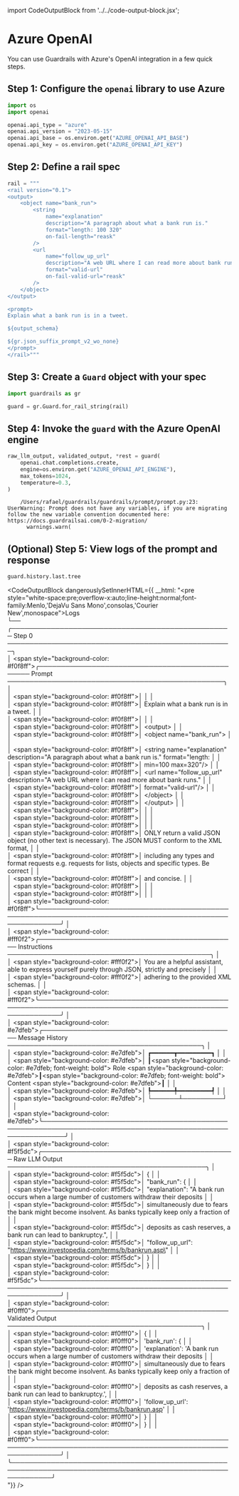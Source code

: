 import CodeOutputBlock from '../../code-output-block.jsx';

# Azure OpenAI

You can use Guardrails with Azure's OpenAI integration in a few quick steps.

<!-- WARNING: THIS FILE WAS AUTOGENERATED! DO NOT EDIT! Instead, edit the notebook w/the location & name as this file. -->

## Step 1: Configure the `openai` library to use Azure


```python
import os
import openai

openai.api_type = "azure"
openai.api_version = "2023-05-15"
openai.api_base = os.environ.get("AZURE_OPENAI_API_BASE")
openai.api_key = os.environ.get("AZURE_OPENAI_API_KEY")
```

## Step 2: Define a rail spec


```python
rail = """
<rail version="0.1">
<output>
    <object name="bank_run">
        <string
            name="explanation"
            description="A paragraph about what a bank run is."
            format="length: 100 320"
            on-fail-length="reask"
        />
        <url
            name="follow_up_url"
            description="A web URL where I can read more about bank runs."
            format="valid-url"
            on-fail-valid-url="reask"
        />
    </object>
</output>

<prompt>
Explain what a bank run is in a tweet.

${output_schema}

${gr.json_suffix_prompt_v2_wo_none}
</prompt>
</rail>"""
```

## Step 3: Create a `Guard` object with your spec


```python
import guardrails as gr

guard = gr.Guard.for_rail_string(rail)
```

## Step 4: Invoke the `guard` with the Azure OpenAI engine


```python
raw_llm_output, validated_output, *rest = guard(
    openai.chat.completions.create,
    engine=os.environ.get("AZURE_OPENAI_API_ENGINE"),
    max_tokens=1024,
    temperature=0.3,
)
```

<CodeOutputBlock lang="python">

```
    /Users/rafael/guardrails/guardrails/prompt/prompt.py:23: UserWarning: Prompt does not have any variables, if you are migrating follow the new variable convention documented here: https://docs.guardrailsai.com/0-2-migration/
      warnings.warn(
```

</CodeOutputBlock>

## (Optional) Step 5: View logs of the prompt and response


```python
guard.history.last.tree
```
    
<CodeOutputBlock dangerouslySetInnerHTML={{ __html: "<pre style=\"white-space:pre;overflow-x:auto;line-height:normal;font-family:Menlo,'DejaVu Sans Mono',consolas,'Courier New',monospace\">Logs<br />└── ╭────────────────────────────────────────────────── Step 0 ───────────────────────────────────────────────────╮<br />    │ <span style=\"background-color: #f0f8ff\">╭──────────────────────────────────────────────── Prompt ─────────────────────────────────────────────────╮</span> │<br />    │ <span style=\"background-color: #f0f8ff\">│                                                                                                         │</span> │<br />    │ <span style=\"background-color: #f0f8ff\">│ Explain what a bank run is in a tweet.                                                                  │</span> │<br />    │ <span style=\"background-color: #f0f8ff\">│                                                                                                         │</span> │<br />    │ <span style=\"background-color: #f0f8ff\">│ &lt;output&gt;                                                                                                │</span> │<br />    │ <span style=\"background-color: #f0f8ff\">│     &lt;object name=\"bank_run\"&gt;                                                                            │</span> │<br />    │ <span style=\"background-color: #f0f8ff\">│         &lt;string name=\"explanation\" description=\"A paragraph about what a bank run is.\" format=\"length:  │</span> │<br />    │ <span style=\"background-color: #f0f8ff\">│ min=100 max=320\"/&gt;                                                                                      │</span> │<br />    │ <span style=\"background-color: #f0f8ff\">│         &lt;url name=\"follow_up_url\" description=\"A web URL where I can read more about bank runs.\"        │</span> │<br />    │ <span style=\"background-color: #f0f8ff\">│ format=\"valid-url\"/&gt;                                                                                    │</span> │<br />    │ <span style=\"background-color: #f0f8ff\">│     &lt;/object&gt;                                                                                           │</span> │<br />    │ <span style=\"background-color: #f0f8ff\">│ &lt;/output&gt;                                                                                               │</span> │<br />    │ <span style=\"background-color: #f0f8ff\">│                                                                                                         │</span> │<br />    │ <span style=\"background-color: #f0f8ff\">│                                                                                                         │</span> │<br />    │ <span style=\"background-color: #f0f8ff\">│                                                                                                         │</span> │<br />    │ <span style=\"background-color: #f0f8ff\">│ ONLY return a valid JSON object (no other text is necessary). The JSON MUST conform to the XML format,  │</span> │<br />    │ <span style=\"background-color: #f0f8ff\">│ including any types and format requests e.g. requests for lists, objects and specific types. Be correct │</span> │<br />    │ <span style=\"background-color: #f0f8ff\">│ and concise.                                                                                            │</span> │<br />    │ <span style=\"background-color: #f0f8ff\">│                                                                                                         │</span> │<br />    │ <span style=\"background-color: #f0f8ff\">│                                                                                                         │</span> │<br />    │ <span style=\"background-color: #f0f8ff\">╰─────────────────────────────────────────────────────────────────────────────────────────────────────────╯</span> │<br />    │ <span style=\"background-color: #fff0f2\">╭───────────────────────────────────────────── Instructions ──────────────────────────────────────────────╮</span> │<br />    │ <span style=\"background-color: #fff0f2\">│ You are a helpful assistant, able to express yourself purely through JSON, strictly and precisely       │</span> │<br />    │ <span style=\"background-color: #fff0f2\">│ adhering to the provided XML schemas.                                                                   │</span> │<br />    │ <span style=\"background-color: #fff0f2\">╰─────────────────────────────────────────────────────────────────────────────────────────────────────────╯</span> │<br />    │ <span style=\"background-color: #e7dfeb\">╭──────────────────────────────────────────── Message History ────────────────────────────────────────────╮</span> │<br />    │ <span style=\"background-color: #e7dfeb\">│ ┏━━━━━━┳━━━━━━━━━┓                                                                                      │</span> │<br />    │ <span style=\"background-color: #e7dfeb\">│ ┃</span><span style=\"background-color: #e7dfeb; font-weight: bold\"> Role </span><span style=\"background-color: #e7dfeb\">┃</span><span style=\"background-color: #e7dfeb; font-weight: bold\"> Content </span><span style=\"background-color: #e7dfeb\">┃                                                                                      │</span> │<br />    │ <span style=\"background-color: #e7dfeb\">│ ┡━━━━━━╇━━━━━━━━━┩                                                                                      │</span> │<br />    │ <span style=\"background-color: #e7dfeb\">│ └──────┴─────────┘                                                                                      │</span> │<br />    │ <span style=\"background-color: #e7dfeb\">╰─────────────────────────────────────────────────────────────────────────────────────────────────────────╯</span> │<br />    │ <span style=\"background-color: #f5f5dc\">╭──────────────────────────────────────────── Raw LLM Output ─────────────────────────────────────────────╮</span> │<br />    │ <span style=\"background-color: #f5f5dc\">│ {                                                                                                       │</span> │<br />    │ <span style=\"background-color: #f5f5dc\">│   \"bank_run\": {                                                                                         │</span> │<br />    │ <span style=\"background-color: #f5f5dc\">│     \"explanation\": \"A bank run occurs when a large number of customers withdraw their deposits          │</span> │<br />    │ <span style=\"background-color: #f5f5dc\">│ simultaneously due to fears the bank might become insolvent. As banks typically keep only a fraction of │</span> │<br />    │ <span style=\"background-color: #f5f5dc\">│ deposits as cash reserves, a bank run can lead to bankruptcy.\",                                         │</span> │<br />    │ <span style=\"background-color: #f5f5dc\">│     \"follow_up_url\": \"https://www.investopedia.com/terms/b/bankrun.asp\"                                 │</span> │<br />    │ <span style=\"background-color: #f5f5dc\">│   }                                                                                                     │</span> │<br />    │ <span style=\"background-color: #f5f5dc\">│ }                                                                                                       │</span> │<br />    │ <span style=\"background-color: #f5f5dc\">╰─────────────────────────────────────────────────────────────────────────────────────────────────────────╯</span> │<br />    │ <span style=\"background-color: #f0fff0\">╭─────────────────────────────────────────── Validated Output ────────────────────────────────────────────╮</span> │<br />    │ <span style=\"background-color: #f0fff0\">│ {                                                                                                       │</span> │<br />    │ <span style=\"background-color: #f0fff0\">│     'bank_run': {                                                                                       │</span> │<br />    │ <span style=\"background-color: #f0fff0\">│         'explanation': 'A bank run occurs when a large number of customers withdraw their deposits      │</span> │<br />    │ <span style=\"background-color: #f0fff0\">│ simultaneously due to fears the bank might become insolvent. As banks typically keep only a fraction of │</span> │<br />    │ <span style=\"background-color: #f0fff0\">│ deposits as cash reserves, a bank run can lead to bankruptcy.',                                         │</span> │<br />    │ <span style=\"background-color: #f0fff0\">│         'follow_up_url': 'https://www.investopedia.com/terms/b/bankrun.asp'                             │</span> │<br />    │ <span style=\"background-color: #f0fff0\">│     }                                                                                                   │</span> │<br />    │ <span style=\"background-color: #f0fff0\">│ }                                                                                                       │</span> │<br />    │ <span style=\"background-color: #f0fff0\">╰─────────────────────────────────────────────────────────────────────────────────────────────────────────╯</span> │<br />    ╰─────────────────────────────────────────────────────────────────────────────────────────────────────────────╯<br /></pre>"}} />
